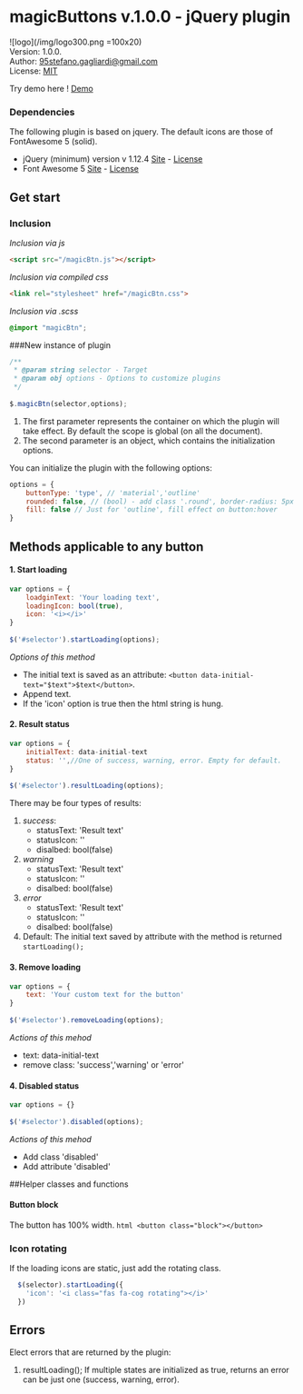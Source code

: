 # magicButtons v.1.0.0 - jQuery plugin

![logo](/img/logo300.png =100x20)  
Version: 1.0.0.  
Author: 95stefano.gagliardi@gmail.com  
License: [MIT](https://github.com/Spolaa/magicButtons/license/)

Try demo here ! [Demo]()

### Dependencies

The following plugin is based on jquery. The default icons are those of FontAwesome 5 (solid).

- jQuery (minimum) version v 1.12.4 [Site](https://jquery.com/) - [License](https://jquery.org/license/)
- Font Awesome 5 [Site](http://fontawesome.io/) - [License](http://fontawesome.io/license/)
## Get start
### Inclusion

_Inclusion via js_  
```html
<script src="/magicBtn.js"></script>
```  

_Inclusion via compiled css_  
```html
<link rel="stylesheet" href="/magicBtn.css">
```
 
_Inclusion via .scss_  
```scss
@import "magicBtn";
```


###New instance of plugin

```javascript
/**
 * @param string selector - Target
 * @param obj options - Options to customize plugins
 */
 
$.magicBtn(selector,options);
```
1. The first parameter represents the container on which the plugin will take effect. By default the scope is global (on all the document).
2. The second parameter is an object, which contains the initialization options.
   

You can initialize the plugin with the following options:

```javascript
options = {
    buttonType: 'type', // 'material','outline'
    rounded: false, // (bool) - add class '.round', border-radius: 5px
    fill: false // Just for 'outline', fill effect on button:hover
}
```


## Methods applicable to any button

#### 1. Start loading
```javascript
var options = {
    loadginText: 'Your loading text',
    loadingIcon: bool(true),
    icon: '<i></i>'
}  
  
$('#selector').startLoading(options);
```
_Options of this method_
- The initial text is saved as an attribute: ```<button data-initial-text="$text">$text</button>```.
- Append text.
- If the 'icon' option is true then the html string is hung.


#### 2. Result status
```javascript
var options = { 
    initialText: data-initial-text
    status: '',//One of success, warning, error. Empty for default.
}
  
$('#selector').resultLoading(options);
```
There may be four types of results:
1. _success_:
    - statusText: 'Result text'
    - statusIcon: '<code><i></i></code>'
    - disalbed: bool(false)
2. _warning_
    - statusText: 'Result text'
    - statusIcon: '<code><i></i></code>'
    - disalbed: bool(false)
3. _error_
    - statusText: 'Result text'
    - statusIcon: '<i></i>'
    - disalbed: bool(false)
4. Default: The initial text saved by attribute with the method is returned <code>startLoading();</code>

#### 3. Remove loading

```javascript
var options = {
    text: 'Your custom text for the button'
}  
  
$('#selector').removeLoading(options);
```
_Actions of this mehod_
- text: data-initial-text 
- remove class: 'success','warning' or 'error'

#### 4. Disabled status
```javascript
var options = {}  
  
$('#selector').disabled(options);
```
_Actions of this mehod_
- Add class 'disabled'  
- Add attribute 'disabled'

##Helper classes and functions

#### Button block
The button has 100% width. ```html <button class="block"></button>```

### Icon rotating
If the loading icons are static, just add the rotating class.
```javascript
  $(selector).startLoading({
    'icon': '<i class="fas fa-cog rotating"></i>'
  })
 ```

## Errors

Elect errors that are returned by the plugin:

1. resultLoading(); If multiple states are initialized as true, returns an error can
be just one (success, warning, error).

